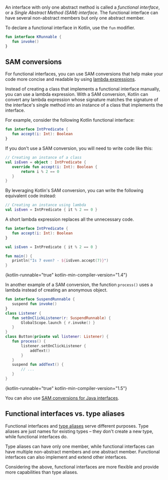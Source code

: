 [//]: # (title: Functional \(SAM\) interfaces)

An interface with only one abstract method is called a _functional interface_, or a _Single Abstract
Method (SAM) interface_. The functional interface can have several non-abstract members but only one abstract member.

To declare a functional interface in Kotlin, use the `fun` modifier.

```kotlin
fun interface KRunnable {
   fun invoke()
}
```

## SAM conversions

For functional interfaces, you can use SAM conversions that help make your code more concise and readable by using
[lambda expressions](lambdas.md#lambda-expressions-and-anonymous-functions).

Instead of creating a class that implements a functional interface manually, you can use a lambda expression.
With a SAM conversion, Kotlin can convert any lambda expression whose signature matches
the signature of the interface's single method into an instance of a class that implements the interface.

For example, consider the following Kotlin functional interface:

```kotlin
fun interface IntPredicate {
   fun accept(i: Int): Boolean
}
```

If you don't use a SAM conversion, you will need to write code like this:

```kotlin
// Creating an instance of a class
val isEven = object : IntPredicate {
   override fun accept(i: Int): Boolean {
       return i % 2 == 0
   }
}
```

By leveraging Kotlin's SAM conversion, you can write the following equivalent code instead:

```kotlin
// Creating an instance using lambda
val isEven = IntPredicate { it % 2 == 0 }
```

A short lambda expression replaces all the unnecessary code.

```kotlin
fun interface IntPredicate {
   fun accept(i: Int): Boolean
}

val isEven = IntPredicate { it % 2 == 0 }

fun main() {
   println("Is 7 even? - ${isEven.accept(7)}")
}
```
{kotlin-runnable="true" kotlin-min-compiler-version="1.4"}

In another example of a SAM conversion, the function `process()` uses a lambda instead of creating an anonymous object.

```kotlin
fun interface SuspendRunnable {
   suspend fun invoke()
}
class Listener {
   fun setOnClickListener(r: SuspendRunnable) {
       GlobalScope.launch { r.invoke() }
   }
}
class Button(private val listener: Listener) {
   fun process() {
       listener.setOnClickListener {
           addText()
       }
   }
   suspend fun addText() {
       // ...
   }
}
```
{kotlin-runnable="true" kotlin-min-compiler-version="1.5"}

You can also use [SAM conversions for Java interfaces](java-interop.md#sam-conversions).

## Functional interfaces vs. type aliases

Functional interfaces and [type aliases](type-aliases.md) serve different purposes. Type aliases are just names for
existing types – they don't create a new type, while functional interfaces do.

Type aliases can have only one member, while functional interfaces can have multiple non-abstract members and one abstract member.
Functional interfaces can also implement and extend other interfaces.

Considering the above, functional interfaces are more flexible and provide more capabilities than type aliases.